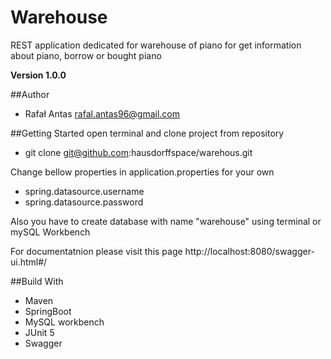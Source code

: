 # Warehouse

REST application dedicated for warehouse of piano for get information about piano, borrow or bought piano

**Version  1.0.0**

##Author
 - Rafał Antas <rafal.antas96@gmail.com>

##Getting Started
 open terminal and clone project from repository
 - git clone git@github.com:hausdorffspace/warehous.git
 
 Change bellow properties in application.properties for your own 
 - spring.datasource.username
 - spring.datasource.password
 
 Also you have to create database with name "warehouse" using terminal or mySQL Workbench
 
 For documentatnion please visit this page http://localhost:8080/swagger-ui.html#/ 

##Build With
 - Maven
 - SpringBoot
 - MySQL workbench
 - JUnit 5
 - Swagger